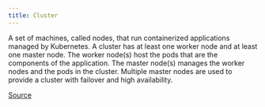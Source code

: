 ```yaml
---
title: Cluster
---
```

A set of machines, called nodes, that run containerized applications managed by
Kubernetes. A cluster has at least one worker node and at least one master
node. The worker node(s) host the pods that are the components of the
application. The master node(s) manages the worker nodes and the pods in the
cluster. Multiple master nodes are used to provide a cluster with failover and
high availability.

[Source](https://kubernetes.io/docs/reference/glossary/?fundamental=true#term-cluster)
